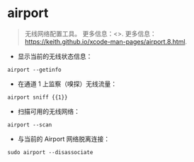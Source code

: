 # airport

> 无线网络配置工具。
> 更多信息：<>.
> 更多信息：<https://keith.github.io/xcode-man-pages/airport.8.html>.

- 显示当前的无线状态信息：

`airport --getinfo`

- 在通道 1 上监察（嗅探）无线流量：

`airport sniff {{1}}`

- 扫描可用的无线网络：

`airport --scan`

- 与当前的 Airport 网络脱离连接：

`sudo airport --disassociate`
